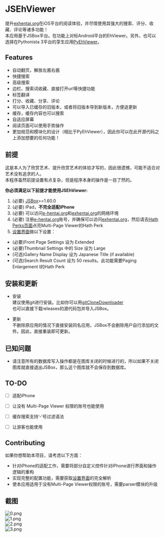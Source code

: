 # JSEhViewer

提升[exhentai.org](https://exhentai.org)在iOS平台的阅读体验，并尽情使用其强大的搜索、评分、收藏、评论等诸多功能！  
本应用基于JSBox平台。在功能上对标Android平台的EhViewer。另外，也可以选择在Pythonista 3平台的孪生应用[PyEhViewer](https://github.com/Gandum2077/PyEhViewer)。

## Features

- 自动翻页，解放左酱右酱
- 快捷搜索
- 高级搜索
- 边栏、搜索词收藏、直接打开url等快捷功能
- 标签翻译
- 打分、收藏、分享、评论
- 可以导入已缓存的旧版本，或者将旧版本导到新版本，方便追更新
- 缓存，缓存内容也可以搜索
- 自适应屏幕
- 阅读页面可以使用手势操作
- 更加规范和模块化的设计（相比于PyEhViewer），因此你可以在此开源代码之上添加想要的任何功能！

## 前提

这是本人为了欣赏艺术、提升欣赏艺术的体验才写的，因此很遗憾，可能不适合对艺术没有追求的人。  
本程序虽然前提设置有点复杂，但是程序本身的操作是一目了然的。

**你必须满足以下前提才能使用JSEhViewer:**

1. (必要) [JSBox](https://apps.apple.com/us/app/jsbox-learn-to-code/id1312014438)>=1.60.0
2. (必要) iPad，**不完全适配iPhone**
3. (必要) 可以访问[e-hentai.org](https://e-hentai.org)和[exhentai.org](https://exhentai.org)的网络环境
4. (必要) 注册[e-hentai.org](https://e-hentai.org)账号，并确保可以访问[exhentai.org](https://exhentai.org)，然后请去[Hath Perks页面](https://e-hentai.org/hathperks.php)点亮Multi-Page Viewer的Hath Perk
5. [设置界面](https://exhentai.org/uconfig.php)做以下设置：

- (必要)Front Page Settings 设为 Extended
- (必要)Thumbnail Settings 中的 Size 设为 Large
- (可选)Gallery Name Display 设为 Japanese Title (if available)
- (可选)Search Result Count 设为 50 results。此功能需要Paging Enlargement I的Hath Perk

## 安装和更新

- 安装  
建议使用git进行安装。比如你可以用[gitCloneDownloader](https://github.com/Gandum2077/jsbox-gitclone-downloader)  
也可以直接下载releases的源代码包并导入JSBox。

- 更新  
不删除原应用的情况下直接安装同名应用，JSBox不会删除用户自行添加的文件。因此，直接重装即可更新。

## 已知问题

- 请注意所有的数据库写入操作都是在图库关闭的时候进行的，所以如果不关闭图库就直接退出JSBox，那么这个图库就不会保存到数据库。

## TO-DO

- [ ] 适配iPhone
- [ ] 让没有 Multi-Page Viewer 权限的账号也能使用
- [ ] 缓存搜索支持‘-’号过滤语法
- [ ] 让游客也能使用


## Contributing
如果你想帮助本项目，请考虑以下方面：
- 针对iPhone的适配工作，需要将部分自定义控件针对iPhone进行界面和操作逻辑的重构
- 实现完整的配置功能，需要获取[设置界面](https://exhentai.org/uconfig.php)的完全解析
- 使本应用适用于没有Multi-Page Viewer权限的账号，需要parser模块的升级

## 截图
![0.png](https://github.com/Gandum2077/JSEhViewer/blob/master/assets/screenshots/0.png)  
![1.png](https://github.com/Gandum2077/JSEhViewer/blob/master/assets/screenshots/1.png)  
![2.png](https://github.com/Gandum2077/JSEhViewer/blob/master/assets/screenshots/2.png)  
![3.png](https://github.com/Gandum2077/JSEhViewer/blob/master/assets/screenshots/3.png)
